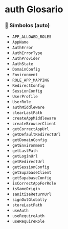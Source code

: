 # auth Glosario

<!-- AUTOGEN_SYMBOLS:START -->

### 🔎 Símbolos (auto)

- `APP_ALLOWED_ROLES`
- `AppName`
- `AuthError`
- `AuthErrorType`
- `AuthProvider`
- `AuthState`
- `DomainConfig`
- `Environment`
- `ROLE_APP_MAPPING`
- `RedirectConfig`
- `SessionConfig`
- `UserProfile`
- `UserRole`
- `authMiddleware`
- `clearLastPath`
- `createAppMiddleware`
- `createBrowserClient`
- `getCorrectAppUrl`
- `getDefaultRedirectUrl`
- `getDomainConfig`
- `getEnvironment`
- `getLastPath`
- `getLoginUrl`
- `getRedirectUrl`
- `getSessionConfig`
- `getSupabaseClient`
- `getSupabaseConfig`
- `isCorrectAppForRole`
- `isSameOrigin`
- `sanitizeReturnUrl`
- `signOutGlobally`
- `storeLastPath`
- `useAuth`
- `useRequireAuth`
- `useRequireRole`

<!-- AUTOGEN_SYMBOLS:END -->
